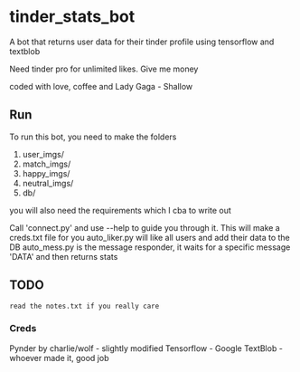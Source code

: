 # tinder_stats_bot

A bot that returns user data for their tinder profile using tensorflow and textblob

Need tinder pro for unlimited likes. Give me money

coded with love, coffee and Lady Gaga - Shallow

## Run
To run this bot, you need to make the folders
1. user_imgs/
2. match_imgs/
3. happy_imgs/
4. neutral_imgs/
5. db/

you will also need the requirements which I cba to write out

Call 'connect.py' and use --help to guide you through it. This will make a creds.txt file for you
auto_liker.py will like all users and add their data to the DB 
auto_mess.py is the message responder, it waits for a specific message 'DATA' and then returns stats

## TODO
    read the notes.txt if you really care

### Creds
Pynder by charlie/wolf - slightly modified
Tensorflow - Google
TextBlob - whoever made it, good job

